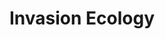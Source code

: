 ---
title:      Invasion Ecology
permalink:  /courses/invasion-ecology/
menu:       /teaching/
excerpt:    "
  This is a new course I've developed and will be happy to teach." 
---